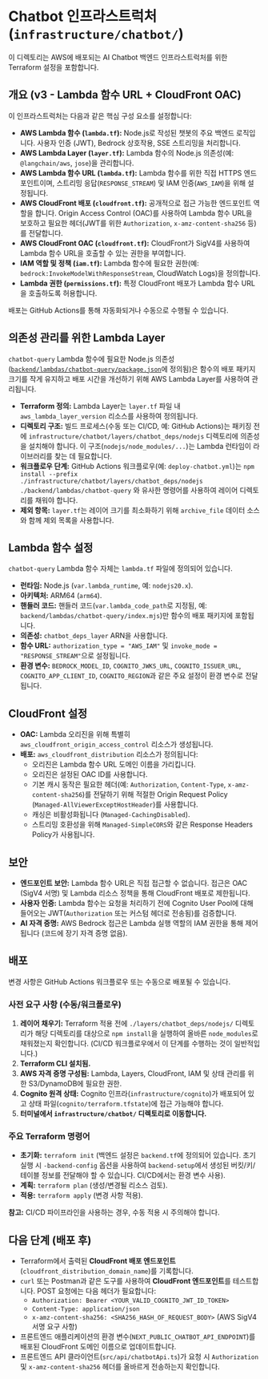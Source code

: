 # Chatbot 인프라스트럭처 (`infrastructure/chatbot/`)

이 디렉토리는 AWS에 배포되는 AI Chatbot 백엔드 인프라스트럭처를 위한 Terraform 설정을 포함합니다.

## 개요 (v3 - Lambda 함수 URL + CloudFront OAC)

이 인프라스트럭처는 다음과 같은 핵심 구성 요소를 설정합니다:

- **AWS Lambda 함수 (`lambda.tf`):** Node.js로 작성된 챗봇의 주요 백엔드 로직입니다. 사용자 인증 (JWT), Bedrock 상호작용, SSE 스트리밍을 처리합니다.
- **AWS Lambda Layer (`layer.tf`):** Lambda 함수의 Node.js 의존성(예: `@langchain/aws`, `jose`)을 관리합니다.
- **AWS Lambda 함수 URL (`lambda.tf`):** Lambda 함수를 위한 직접 HTTPS 엔드포인트이며, 스트리밍 응답(`RESPONSE_STREAM`) 및 IAM 인증(`AWS_IAM`)을 위해 설정됩니다.
- **AWS CloudFront 배포 (`cloudfront.tf`):** 공개적으로 접근 가능한 엔드포인트 역할을 합니다. Origin Access Control (OAC)를 사용하여 Lambda 함수 URL을 보호하고 필요한 헤더(JWT를 위한 `Authorization`, `x-amz-content-sha256` 등)를 전달합니다.
- **AWS CloudFront OAC (`cloudfront.tf`):** CloudFront가 SigV4를 사용하여 Lambda 함수 URL을 호출할 수 있는 권한을 부여합니다.
- **IAM 역할 및 정책 (`iam.tf`):** Lambda 함수에 필요한 권한(예: `bedrock:InvokeModelWithResponseStream`, CloudWatch Logs)을 정의합니다.
- **Lambda 권한 (`permissions.tf`):** 특정 CloudFront 배포가 Lambda 함수 URL을 호출하도록 허용합니다.

배포는 GitHub Actions를 통해 자동화되거나 수동으로 수행될 수 있습니다.

## 의존성 관리를 위한 Lambda Layer

`chatbot-query` Lambda 함수에 필요한 Node.js 의존성([`backend/lambdas/chatbot-query/package.json`](../../backend/lambdas/chatbot-query/package.json)에 정의됨)은 함수의 배포 패키지 크기를 작게 유지하고 배포 시간을 개선하기 위해 AWS Lambda Layer를 사용하여 관리됩니다.

- **Terraform 정의:** Lambda Layer는 `layer.tf` 파일 내 `aws_lambda_layer_version` 리소스를 사용하여 정의됩니다.
- **디렉토리 구조:** 빌드 프로세스(수동 또는 CI/CD, 예: GitHub Actions)는 패키징 전에 `infrastructure/chatbot/layers/chatbot_deps/nodejs` 디렉토리에 의존성을 설치해야 합니다. 이 구조(`nodejs/node_modules/...`)는 Lambda 런타임이 라이브러리를 찾는 데 필요합니다.
- **워크플로우 단계:** GitHub Actions 워크플로우(예: `deploy-chatbot.yml`)는 `npm install --prefix ./infrastructure/chatbot/layers/chatbot_deps/nodejs ./backend/lambdas/chatbot-query` 와 유사한 명령어를 사용하여 레이어 디렉토리를 채워야 합니다.
- **제외 항목:** `layer.tf`는 레이어 크기를 최소화하기 위해 `archive_file` 데이터 소스와 함께 제외 목록을 사용합니다.

## Lambda 함수 설정

`chatbot-query` Lambda 함수 자체는 `lambda.tf` 파일에 정의되어 있습니다.

- **런타임:** Node.js (`var.lambda_runtime`, 예: `nodejs20.x`).
- **아키텍처:** ARM64 (`arm64`).
- **핸들러 코드:** 핸들러 코드(`var.lambda_code_path`로 지정됨, 예: `backend/lambdas/chatbot-query/index.mjs`)만 함수의 배포 패키지에 포함됩니다.
- **의존성:** `chatbot_deps_layer` ARN을 사용합니다.
- **함수 URL:** `authorization_type = "AWS_IAM"` 및 `invoke_mode = "RESPONSE_STREAM"`으로 설정됩니다.
- **환경 변수:** `BEDROCK_MODEL_ID`, `COGNITO_JWKS_URL`, `COGNITO_ISSUER_URL`, `COGNITO_APP_CLIENT_ID`, `COGNITO_REGION`과 같은 주요 설정이 환경 변수로 전달됩니다.

## CloudFront 설정

- **OAC:** Lambda 오리진을 위해 특별히 `aws_cloudfront_origin_access_control` 리소스가 생성됩니다.
- **배포:** `aws_cloudfront_distribution` 리소스가 정의됩니다:
  - 오리진은 Lambda 함수 URL 도메인 이름을 가리킵니다.
  - 오리진은 설정된 OAC ID를 사용합니다.
  - 기본 캐시 동작은 필요한 헤더(예: `Authorization`, `Content-Type`, `x-amz-content-sha256`)를 전달하기 위해 적절한 Origin Request Policy (`Managed-AllViewerExceptHostHeader`)를 사용합니다.
  - 캐싱은 비활성화됩니다 (`Managed-CachingDisabled`).
  - 스트리밍 호환성을 위해 `Managed-SimpleCORS`와 같은 Response Headers Policy가 사용됩니다.

## 보안

- **엔드포인트 보안:** Lambda 함수 URL은 직접 접근할 수 없습니다. 접근은 OAC (SigV4 서명) 및 Lambda 리소스 정책을 통해 CloudFront 배포로 제한됩니다.
- **사용자 인증:** Lambda 함수는 요청을 처리하기 전에 Cognito User Pool에 대해 들어오는 JWT(`Authorization` 또는 커스텀 헤더로 전송됨)를 검증합니다.
- **AI 자격 증명:** AWS Bedrock 접근은 Lambda 실행 역할의 IAM 권한을 통해 제어됩니다 (코드에 장기 자격 증명 없음).

## 배포

변경 사항은 GitHub Actions 워크플로우 또는 수동으로 배포될 수 있습니다.

### 사전 요구 사항 (수동/워크플로우)

1. **레이어 채우기:** Terraform 적용 전에 `./layers/chatbot_deps/nodejs/` 디렉토리가 해당 디렉토리를 대상으로 `npm install`을 실행하여 올바른 `node_modules`로 채워졌는지 확인합니다. (CI/CD 워크플로우에서 이 단계를 수행하는 것이 일반적입니다.)
2. **Terraform CLI 설치됨.**
3. **AWS 자격 증명 구성됨:** Lambda, Layers, CloudFront, IAM 및 상태 관리를 위한 S3/DynamoDB에 필요한 권한.
4. **Cognito 원격 상태:** Cognito 인프라(`infrastructure/cognito`)가 배포되어 있고 상태 파일(`cognito/terraform.tfstate`)에 접근 가능해야 합니다.
5. **터미널에서 `infrastructure/chatbot/` 디렉토리로 이동합니다.**

### 주요 Terraform 명령어

- **초기화:** `terraform init` (백엔드 설정은 `backend.tf`에 정의되어 있습니다. 초기 실행 시 `-backend-config` 옵션을 사용하여 `backend-setup`에서 생성된 버킷/키/테이블 정보를 전달해야 할 수 있습니다. CI/CD에서는 환경 변수 사용).
- **계획:** `terraform plan` (생성/변경될 리소스 검토).
- **적용:** `terraform apply` (변경 사항 적용).

**참고:** CI/CD 파이프라인을 사용하는 경우, 수동 적용 시 주의해야 합니다.

## 다음 단계 (배포 후)

- Terraform에서 출력된 **CloudFront 배포 엔드포인트** (`cloudfront_distribution_domain_name`)를 기록합니다.
- `curl` 또는 Postman과 같은 도구를 사용하여 **CloudFront 엔드포인트**를 테스트합니다. POST 요청에는 다음 헤더가 필요합니다:
    - `Authorization: Bearer <YOUR_VALID_COGNITO_JWT_ID_TOKEN>`
    - `Content-Type: application/json`
    - `x-amz-content-sha256: <SHA256_HASH_OF_REQUEST_BODY>` (AWS SigV4 서명 요구 사항)
- 프론트엔드 애플리케이션의 환경 변수(`NEXT_PUBLIC_CHATBOT_API_ENDPOINT`)를 배포된 CloudFront 도메인 이름으로 업데이트합니다.
- 프론트엔드 API 클라이언트(`src/api/chatbotApi.ts`)가 요청 시 `Authorization` 및 `x-amz-content-sha256` 헤더를 올바르게 전송하는지 확인합니다.
